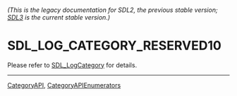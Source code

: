 ###### (This is the legacy documentation for SDL2, the previous stable version; [SDL3](https://wiki.libsdl.org/SDL3/) is the current stable version.)
# SDL_LOG_CATEGORY_RESERVED10

Please refer to [SDL_LogCategory](SDL_LogCategory) for details.

----
[CategoryAPI](CategoryAPI), [CategoryAPIEnumerators](CategoryAPIEnumerators)


